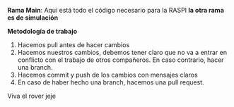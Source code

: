**Rama Main**: Aquí está todo el código necesario para la RASPI
**la otra rama es de simulación**

**Metodología de trabajo**
1. Hacemos pull antes de hacer cambios
2. Hacemos nuestros cambios, debemos tener claro que no va a entrar en conflicto con el trabajo de otros compañeros. En caso contrario, hacer una branch.
3. Hacemos commit y push de los cambios con mensajes claros
4. En caso de haber hecho una branch, hacemos una pull request.

Viva el rover jeje
